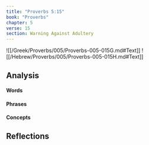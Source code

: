 ```yaml
---
title: "Proverbs 5:15"
book: "Proverbs"
chapter: 5
verse: 15
section: Warning Against Adultery
---
```

![[/Greek/Proverbs/005/Proverbs-005-015G.md#Text]]
![[/Hebrew/Proverbs/005/Proverbs-005-015H.md#Text]]

## Analysis

#### Words

#### Phrases

#### Concepts

## Reflections
